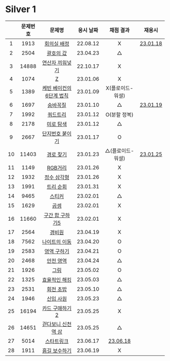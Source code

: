 # Silver 1

|     | 문제번호 |                문제명                 | 응시 날짜 |          채점 결과           |            재응시             |
| :-: | :------: | :-----------------------------------: | :-------: | :--------------------------: | :---------------------------: |
|  1  |   1913   |       [회의실 배정](./1931.js)        | 22.08.12  |              X               |   [23.01.18](./1931_re.js)    |
|  2  |   2504   |        [괄호의 값](./2504.js)         | 23.04.23  |              △               |
|  3  |  14888   |     [연산자 끼워넣기](./14888.js)     | 22.10.17  |              X               |
|  4  |   1074   |            [Z](./1074.js)             | 23.01.06  |              X               |
|  5  |   1389   | [케빈 베이컨의 6단계 법칙](./1389.js) | 23.01.09  |       X(플로이드-워셜)       |
|  6  |   1697   |         [숨바꼭질](./1697.js)         | 23.01.10  |              △               | [23.01.19](./replay/1697.js)  |
|  7  |   1992   |         [쿼드트리](./1992.js)         | 23.01.12  |         O(분할 정복)         |
|  8  |   2178   |        [미로 탐색](./2178.js)         | 23.01.12  |              △               |
|  9  |   2667   |     [단지번호 붙이기](./2667.js)      | 23.01.17  |              O               |
| 10  |  11403   |        [경로 찾기](./11403.js)        | 23.01.23  |       △(플로이드-워셜)       | [23.01.25](./replay/11403.js) |
| 11  |   1149   |         [RGB거리](./1149.js)          | 23.01.26  |              X               |
| 12  |   1932   |       [정수 삼각형](./1932.js)        | 23.01.26  |              X               |
| 13  |   1991   |        [트리 순회](./1991.js)         | 23.01.31  |              X               |
| 14  |   9465   |          [스티커](./9465.js)          | 23.02.01  |              △               |
| 15  |   1629   |           [곱셈](./1629.js)           | 23.02.01  |              X               |
| 16  |  11660   |     [구간 합 구하기5](./11660.js)     | 23.02.01  |              X               |
| 17  |   2564   |          [경비원](./2564.js)          | 23.04.19  |              X               |
| 18  |   7562   |      [나이트의 이동](./7562.js)       | 23.04.20  |              O               |
| 19  |   2583   |       [영역 구하기](./2583.js)        | 23.04.21  |              O               |
| 20  |   2468   |        [안전 영역](./2468.js)         | 23.04.24  |              △               |
| 21  |   1926   |           [그림](./1926.js)           | 23.05.02  |              O               |
| 22  |   1325   |      [효율적인 해킹](./1325.js)       | 23.05.03  |              △               |
| 23  |   2531   |        [회전 초밥](./2531.js)         | 23.05.10  |              △               |
| 24  |   1946   |        [신입 사원](./1946.js)         | 23.05.23  |              △               |
| 25  |  16194   |     [카드 구매하기2](./16194.js)      | 23.05.25  |              X               |
| 26  |  14651   |   [걷다보니 신천역 삼](./14651.js)    | 23.05.25  |              △               |
| 27  |   5014   |        [스타트링크](./5014.js)        | 23.06.17  | [23.06.18](./replay/5014.js) |
| 28  |   1911   |      [흙길 보수하기](./1911.js)       | 23.06.19  |              X               |
